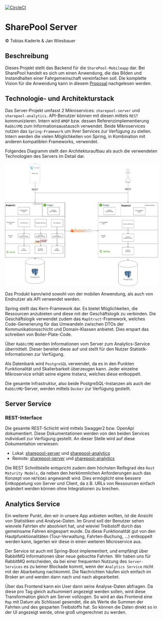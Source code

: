 [![CircleCI](https://circleci.com/gh/HatboyWonder/sharepool-server.svg?style=svg)](https://circleci.com/gh/HatboyWonder/sharepool-server)
# SharePool Server
&copy; Tobias Kaderle & Jan Wiesbauer

## Beschreibung
Dieses Projekt stellt das Backend für die `SharePool-Mobileapp` dar. Bei SharePool handelt es sich um einen Anwendung, die das Bilden und Instandhalten einer Fahrgemeinschaft vereinfachen soll. Die komplette Vision für die Anwendung kann in diesem [Proposal](PROPOSAL.md) nachgelesen werden.

## Technologie- und Architekturstack
Das Server-Projekt umfasst 2 Mikroservices: `sharepool-server` und `sharepool-analytics`. API-Benutzer können mit diesen mittels `REST` kommunizieren. Intern wird `AMQP` bzw. dessen Referenzimplementierung `RabbitMQ` zum Informationsaustausch verwendet. Beide Mikroservices nutzen das `Spring-Framework` um ihrer Services zur Verfügung zu stellen. Intern werden die vielen Möglichkeiten von Spring, in Kombination mit anderen kompatiblen Frameworks, verwendet.

Folgendes Diagramm stellt den Architekturaufbau als auch die verwendeten Technologien des Servers im Detail dar.

![](doc/architecture-diagram.png)

Das Produkt kann/wird sowohl von der mobilen Anwendung, als auch von Endnutzer als API verwendet werden.

Spring stellt das Kern-Framework dar. Es bietet Möglichkeiten, die Ressourcen anzubieten und diese mit der Geschäftslogik zu verbinden. Die Geschäftslogik verwendet zudem das `MapStruct`-Framework, welches Code-Generierung für das Umwandeln zwischen DTOs der Kommunikationsschicht und Domain-Klassen anbietet. Dies erspart das schreiben von Boiler-Plate-Code.

Über `RabbitMQ` werden Informationen vom Server zum Analytics-Service übermittelt. Dieser bereitet diese auf und stellt für den Nutzer Statistik-Informationen zur Verfügung.

Als Datenbank wird `PostgreSQL` verwendet, da es in den Punkten Funktionalität und Skalierbarkeit überzeugen kann. Jeder einzelne Mikroservice erhält seine eigene Instanz, welches diese entkoppelt.

Die gesamte Infrastruktur, also beide PostgreSQL-Instanzen als auch der `RabbitMQ`-Server, werden mittels `Docker` zur Verfügung gestellt.

## Server Service
### REST-Interface
Die gesamte REST-Schicht wird mittels Swagger2 bzw. OpenApi dokumentiert. Diese Dokumentationen werden von den beiden Services individuell zur Verfügung gestellt. An dieser Stelle wird auf diese Dokumentation verwiesen:

* Lokal: [sharepool-server](localhost:8080/swagger-ui.html) und [sharepool-analytics](localhost:8081/swagger-ui.html)
* Remote: [sharepool-server](http://geanik.ddns.net:8080/swagger-ui.html) und [sharepool-analytics](http://geanik.ddns.net:8081/swagger-ui.html)

Die REST Schnittstelle entspricht zudem dem höchsten Reifegrad des `Rest Maturity Models`, da neben den herkömmlichen Anforderungen auch das Konzept von `HATEOAS` angewandt wird. Dies ermöglicht eine bessere Entkoppelung von Server und Client, da z.B. URLs von Ressourcen einfach geändert werden können ohne Integrationen zu brechen.

## Analytics Service
Ein weiterer Punkt, den wir in unsere App anbieten wollten, ist die Ansicht von Statistiken und Analyse-Daten. Im Grund soll der Benutzer sehen wieviele Fahrten ehr absolviert hat, und wieviel Treibstoff durch das gemeinsame Fahren eingespart wurde. Da diese Funktionalität gut von den Hautpfunktionalitäten (Tour-Verwaltung, Fahrten-Buchung, ...) entkoppelt werden kann, lagerten wir diese in einen weiteren Microservice aus.

Der Service ist auch mit Spring-Boot implementiert, und empfängt über RabbitMQ Informationen über neue gebuchte Fahrten. Wir haben uns für RabbitMQ entscheiden, da bei einer frequenten Nutzung des `Server-Services` es zu keiner Blockade kommt, wenn der `Analytics Service` nicht mit der Abarbeitung nachkommt. Die Nachrichten häufen sich einfach im Broker an und werden dann nach und nach abgearbeitet.

Über das Frontend kann ein User dann seine Analyse-Daten abfragen. Da diese pro Tag gleich aufsummiert angezeigt werden sollen, wird diese Transformation gleich am Server vollzogen. So wird an das Frontend eine `Map` mit Datum als Schlüssel gesendet, die als Werte die Summen der Fahrten und des gesparten Treibstoffs hat. So können die Daten direkt so in der UI angezeigt werde, ohne groß umgerechnet zu werden.